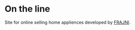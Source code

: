 # On the line

Site for online selling home appliences developed by <a href="http://www.frajni.com">FRAJNI</a>.

